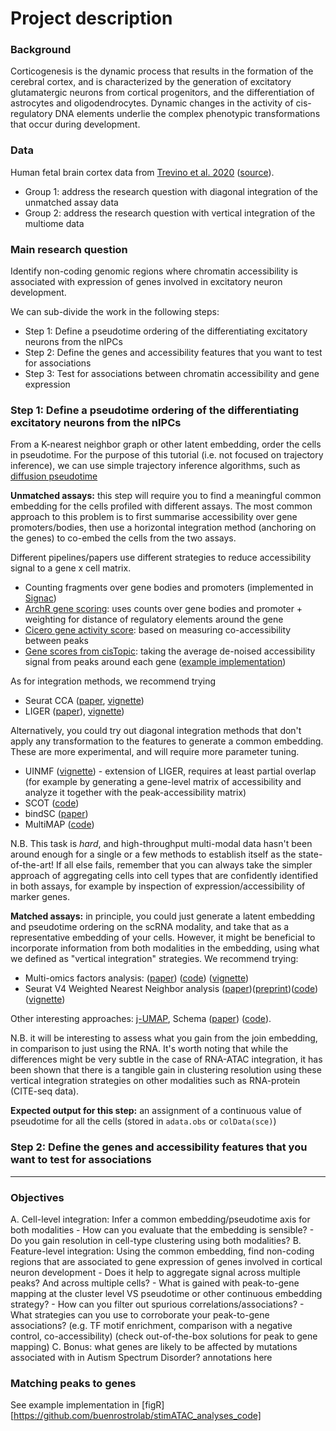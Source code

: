 # Project description

### Background 
Corticogenesis is the dynamic process that results in the formation of the cerebral cortex, and is characterized by the generation of excitatory glutamatergic neurons from cortical progenitors, and the differentiation of astrocytes and oligodendrocytes. Dynamic changes in the activity of cis-regulatory DNA elements underlie the complex phenotypic transformations that occur during development. 

### Data

Human fetal brain cortex data from [Trevino et al. 2020](https://www.biorxiv.org/content/10.1101/2020.12.29.424636v2.full) ([source](https://github.com/GreenleafLab/brainchromatin)). 

- Group 1: address the research question with diagonal integration of the unmatched assay data
- Group 2: address the research question with vertical integration of the multiome data

### Main research question 

Identify non-coding genomic regions where chromatin accessibility is associated with expression of genes involved in excitatory neuron development.

We can sub-divide the work in the following steps:

- Step 1: Define a pseudotime ordering of the differentiating excitatory neurons from the nIPCs
- Step 2: Define the genes and accessibility features that you want to test for associations
- Step 3: Test for associations between chromatin accessibility and gene expression

### Step 1: Define a pseudotime ordering of the differentiating excitatory neurons from the nIPCs

From a K-nearest neighbor graph or other latent embedding, order the cells in pseudotime. For the purpose of this tutorial (i.e. not focused on trajectory inference), we can use simple trajectory inference algorithms, such as [diffusion pseudotime]()

**Unmatched assays:** this step will require you to find a meaningful common embedding for the cells profiled with different assays. The most common approach to this problem is to first summarise accessibility over gene promoters/bodies, then use a horizontal integration method (anchoring on the genes) to co-embed the cells from the two assays.

Different pipelines/papers use different strategies to reduce accessibility signal to a gene x cell matrix. 

- Counting fragments over gene bodies and promoters (implemented in [Signac](https://satijalab.org/signac/reference/GeneActivity.html))
- [ArchR gene scoring](https://www.archrproject.com/bookdown/calculating-gene-scores-in-archr.html): uses counts over gene bodies and promoter + weighting for distance of regulatory elements around the gene
- [Cicero gene activity score](https://cole-trapnell-lab.github.io/cicero-release/docs_m3/##cicero-gene-activity-scores): based on measuring co-accessibility between peaks
- [Gene scores from cisTopic](https://www.embopress.org/doi/full/10.15252/msb.20209438): taking the average de-noised accessibility signal from peaks around each gene ([example implementation](https://github.com/emdann/scATAC_prep/blob/master/N2_add_cistopic.ipynb))

As for integration methods, we recommend trying 

- Seurat CCA ([paper](), [vignette]())
- LIGER ([paper]()), [vignette]())

Alternatively, you could try out diagonal integration methods that don't apply any transformation to the features to generate a common embedding. These are more experimental, and will require more parameter tuning.

- UINMF ([vignette](http://htmlpreview.github.io/?https://github.com/welch-lab/liger/blob/master/vignettes/UINMF_vignette.html)) - extension of LIGER, requires at least partial overlap (for example by generating a gene-level matrix of accessibility and analyze it together with the peak-accessibility matrix)
- SCOT ([code](https://github.com/rsinghlab/SCOT))
- bindSC ([paper](https://www.biorxiv.org/content/10.1101/2020.12.11.422014v1.full.pdf))
- MultiMAP ([code](https://github.com/Teichlab/MultiMAP))

N.B. This task is _hard_, and high-throughput multi-modal data hasn't been around enough for a single or a few methods to establish itself as the state-of-the-art! If all else fails, remember that you can always take the simpler approach of aggregating cells into cell types that are
confidently identified in both assays, for example by inspection of expression/accessibility of marker genes.

**Matched assays:** in principle, you could just generate a latent embedding and pseudotime ordering on the scRNA modality, and take that as a representative embedding of your cells. However, it might be beneficial to incorporate information from both modalities in the embedding, using what we defined as "vertical integration" strategies. We recommend trying:

- Multi-omics factors analysis: ([paper](https://genomebiology.biomedcentral.com/articles/10.1186/s13059-020-02015-1)) ([code](https://github.com/bioFAM/MOFA2)) ([vignette](https://raw.githack.com/bioFAM/MOFA2_tutorials/master/R_tutorials/10x_scRNA_scATAC.html))
- Seurat V4 Weighted Nearest Neighbor analysis ([paper](https://www.cell.com/cell/fulltext/S0092-8674%2821%2900583-3))([preprint](https://www.biorxiv.org/content/10.1101/2020.10.12.335331v1))([code](https://github.com/satijalab/seurat))([vignette](https://satijalab.org/seurat/v4.0/weighted_nearest_neighbor_analysis.html))

Other interesting approaches: [j-UMAP](https://github.com/canzarlab/JVis-learn), Schema ([paper](https://genomebiology.biomedcentral.com/articles/10.1186/s13059-021-02313-2)) ([code](https://schema-multimodal.readthedocs.io/en/latest/overview.html)).

N.B. it will be interesting to assess what you gain from the join embedding, in comparison to just using the RNA. It's worth noting that while the differences might be very subtle in the case of RNA-ATAC integration, it has been shown that there is a tangible gain in clustering resolution using these vertical integration strategies on other modalities such as RNA-protein (CITE-seq data).

**Expected output for this step:** an assignment of a continuous value of pseudotime for all the cells (stored in `adata.obs` or `colData(sce)`)

### Step 2: Define the genes and accessibility features that you want to test for associations




---

### Objectives

A. Cell-level integration: Infer a common embedding/pseudotime axis for both modalities 
    - How can you evaluate that the embedding is sensible?
    - Do you gain resolution in cell-type clustering using both modalities?
B. Feature-level integration: Using the common embedding, find non-coding regions that are associated to gene expression of genes involved in cortical neuron development
    - Does it help to aggregate signal across multiple peaks? And across multiple cells?
    - What is gained with peak-to-gene mapping at the cluster level VS pseudotime or other continuous embedding strategy?
    - How can you filter out spurious correlations/associations?
    - What strategies can you use to corroborate your peak-to-gene associations? (e.g. TF motif enrichment, comparison with a negative control, co-accessibility) (check out-of-the-box solutions for peak to gene mapping)
C. Bonus: what genes are likely to be affected by mutations associated with in Autism Spectrum Disorder? annotations here
<!-- 
### Multi-omics integration methods

A. **Horizontal integration:** multiple matrices with a common cell axis and different features 
    1. Multi-Omics Factor Analysis (MOFA)
    2. Weighted Nearest Neighbors analysis
    3. [j-UMAP](https://github.com/canzarlab/JVis-learn)
    4. Schema ([paper](https://genomebiology.biomedcentral.com/articles/10.1186/s13059-021-02313-2)) ([code](https://schema-multimodal.readthedocs.io/en/latest/overview.html))
   
   Others: [totalVI](https://docs.scvi-tools.org/en/stable/user_guide/notebooks/totalVI.html), [Multigrate](https://icml-compbio.github.io/2021/papers/WCBICML2021_paper_44.pdf),

B. **Diagonal integration:** multiple matrices with no common axis (different cells, different features)
    1. MultiMAP
    2. bindSC ([paper](https://www.biorxiv.org/content/10.1101/2020.12.11.422014v1.full.pdf))
    3. UINMF ([vignette](http://htmlpreview.github.io/?https://github.com/welch-lab/liger/blob/master/vignettes/UINMF_vignette.html)) - extension of LIGER, requires at least partial overlap

C. **_Verticalized_ integration:** transform multiple matrices with no common axis to match features (e.g. generate a score of gene accessibility from scATAC fragments/peaks, match proteins in CITE-seq to their coding gene in RNA)
    1. Seurat CCA
    2. LIGER
    3. Conos
    
    Others: the wealth of methods for batch correction...
  -->
### Matching peaks to genes 
See example implementation in [figR][https://github.com/buenrostrolab/stimATAC_analyses_code]

